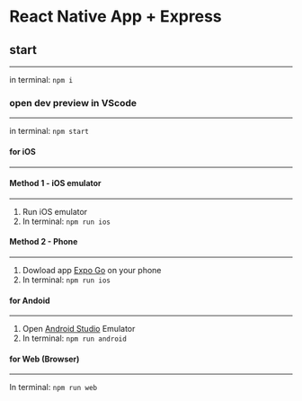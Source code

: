 # React Native App + Express

## start

---

in terminal:
`npm i`

### open dev preview in VScode

---

in terminal:
`npm start`

#### for iOS

---

#### Method 1 - iOS emulator

---

1. Run iOS emulator
2. In terminal:
   `npm run ios`

#### Method 2 - Phone

---

1. Dowload app [Expo Go](https://apps.apple.com/us/app/expo-go/id982107779) on your phone
2. In terminal:
   `npm run ios`

#### for Andoid

---

1. Open [Android Studio](https://developer.android.com/studio) Emulator
2. In terminal:
   `npm run android`

#### for Web (Browser)

---

In terminal:
`npm run web`
